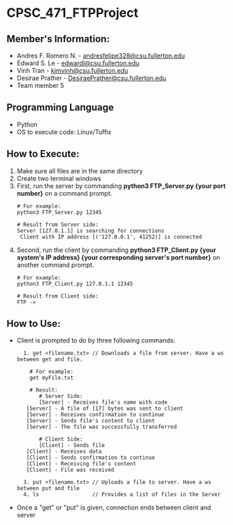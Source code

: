 # CPSC_471_FTPProject

## Member's Information:
* Andres F. Romero N. - andresfelipe328@csu.fullerton.edu
* Edward S. Le - edwardl@csu.fullerton.edu
* Vinh Tran - kimvinh@csu.fullerton.edu
* Desirae Prather - DesiraePrather@csu.fullerton.edu
* Team member 5

## Programming Language
* Python
* OS to execute code: Linux/Tuffix

## How to Execute:
1. Make sure all files are in the same directory
2. Create two terminal windows
3. First, run the server by commanding **python3 FTP_Server.py {your port number}** on a command prompt.
   ```
   # For example:
   python3 FTP_Server.py 12345
   
   # Result from Server side:
   Server [127.0.1.1] is searching for connections
    Client with IP address [('127.0.0.1', 41252)] is connected
   ```
4. Second, run the client by commanding **python3 FTP_Client.py {your system's IP address} {your corresponding server's port number}** on another command prompt.
   ```
   # For example:
   python3 FTP_Client.py 127.0.1.1 12345
   
   # Result from Client side:
   FTP ->
   ```

## How to Use:
- Client is prompted to do by three following commands:
  ```
    1. get <filename.txt> // Downloads a file from server. Have a ws between get and file.
      
      # For example:
      get myFile.txt
      
      # Result:
         # Server Side:
         [Server] - Receives file's name with code
	 [Server] - A file of [17] bytes was sent to client
	 [Server] - Receives confirmation to continue
	 [Server] - Sends file's content to client
	 [Server] - The file was successfully transferred
         
         # Client Side:
         [Client] - Sends file
	 [Client] - Receives data
	 [Client] - Sends confirmation to continue
	 [Client] - Receiving file's content
	 [Client] - File was received
	 
    3. put <filename.txt> // Uploads a file to server. Have a ws between put and file
    4. ls                 // Provides a list of files in the Server
  ```
- Once a "get" or "put" is given, connection ends between client and server
